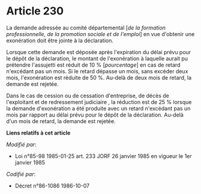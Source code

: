 # Article 230

La demande adressée au comité départemental [*de la formation professionnelle, de la promotion sociale et de l'emploi*] en
vue d'obtenir une exonération doit être jointe à la déclaration.

Lorsque cette demande est déposée après l'expiration du délai prévu pour le dépôt de la déclaration, le montant de
l'exonération à laquelle aurait pu prétendre l'assujetti est réduit de 10 % [*pourcentage*] en cas de retard n'excédant pas
un mois. Si le retard dépasse un mois, sans excéder deux mois, l'exonération est réduite de 50 %. Au-delà de deux mois de
retard, la demande est rejetée.

Dans le cas de cession ou de cessation d'entreprise, de décès de l'exploitant et de redressement judiciaire , la réduction
est de 25 % lorsque la demande d'exonération a été produite avec un retard n'excédant pas un mois par rapport au délai prévu
pour le dépôt de la déclaration. Au-delà d'un mois de retard, la demande est rejetée.

**Liens relatifs à cet article**

_Modifié par_:

  - Loi n°85-98 1985-01-25 art. 233 JORF 26 janvier 1985 en vigueur le 1er janvier 1985

_Codifié par_:

  - Décret n°86-1086 1986-10-07
